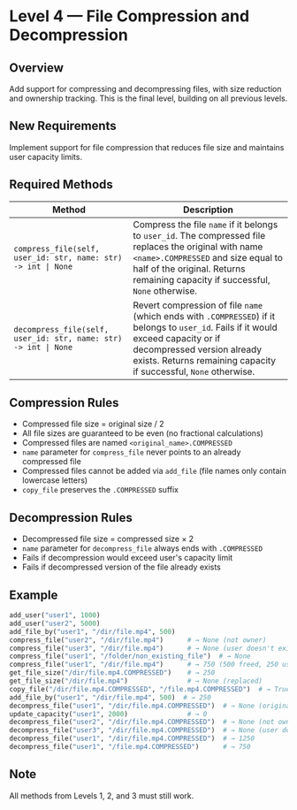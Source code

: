 # Level 4 — File Compression and Decompression

## Overview
Add support for compressing and decompressing files, with size reduction and ownership tracking.
This is the final level, building on all previous levels.

## New Requirements

Implement support for file compression that reduces file size and maintains user capacity limits.

## Required Methods

| Method | Description |
|--------|-------------|
| `compress_file(self, user_id: str, name: str) -> int \| None` | Compress the file `name` if it belongs to `user_id`. The compressed file replaces the original with name `<name>.COMPRESSED` and size equal to half of the original. Returns remaining capacity if successful, `None` otherwise. |
| `decompress_file(self, user_id: str, name: str) -> int \| None` | Revert compression of file `name` (which ends with `.COMPRESSED`) if it belongs to `user_id`. Fails if it would exceed capacity or if decompressed version already exists. Returns remaining capacity if successful, `None` otherwise. |

## Compression Rules

- Compressed file size = original size / 2
- All file sizes are guaranteed to be even (no fractional calculations)
- Compressed files are named `<original_name>.COMPRESSED`
- `name` parameter for `compress_file` never points to an already compressed file
- Compressed files cannot be added via `add_file` (file names only contain lowercase letters)
- `copy_file` preserves the `.COMPRESSED` suffix

## Decompression Rules

- Decompressed file size = compressed size × 2
- `name` parameter for `decompress_file` always ends with `.COMPRESSED`
- Fails if decompression would exceed user's capacity limit
- Fails if decompressed version of the file already exists

## Example

```python
add_user("user1", 1000)
add_user("user2", 5000)
add_file_by("user1", "/dir/file.mp4", 500)
compress_file("user2", "/dir/file.mp4")      # → None (not owner)
compress_file("user3", "/dir/file.mp4")      # → None (user doesn't exist)
compress_file("user1", "/folder/non_existing_file")  # → None
compress_file("user1", "/dir/file.mp4")      # → 750 (500 freed, 250 used)
get_file_size("/dir/file.mp4.COMPRESSED")    # → 250
get_file_size("/dir/file.mp4")               # → None (replaced)
copy_file("/dir/file.mp4.COMPRESSED", "/file.mp4.COMPRESSED")  # → True
add_file_by("user1", "/dir/file.mp4", 500)  # → 250
decompress_file("user1", "/dir/file.mp4.COMPRESSED")  # → None (original exists)
update_capacity("user1", 2000)               # → 0
decompress_file("user2", "/dir/file.mp4.COMPRESSED")  # → None (not owner)
decompress_file("user3", "/dir/file.mp4.COMPRESSED")  # → None (user doesn't exist)
decompress_file("user1", "/dir/file.mp4.COMPRESSED")  # → 1250
decompress_file("user1", "/file.mp4.COMPRESSED")      # → 750
```

## Note
All methods from Levels 1, 2, and 3 must still work.
